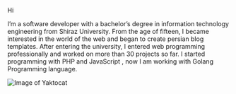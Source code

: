 Hi

I’m a software developer with a bachelor’s degree in information technology engineering from Shiraz University.
From the age of fifteen, I became interested in the world of the web and began to create persian blog templates. After entering the university, I entered web programming professionally and worked on more than 30 projects so far.
I started programming with PHP and JavaScript , now I am working with Golang Programming language.


![Image of Yaktocat](https://www.google.com/url?sa=i&url=https%3A%2F%2Fdev.to%2Fmdfaizan7%2Fcreating-login-and-private-routes-with-refreshing-tokens-part-3-3-of-go-authentication-series-2n0c&psig=AOvVaw0I1XWrnbq5WbKVgnS4UPpe&ust=1625992366687000&source=images&cd=vfe&ved=0CAoQjRxqFwoTCNCe3eCL2PECFQAAAAAdAAAAABAJ)



